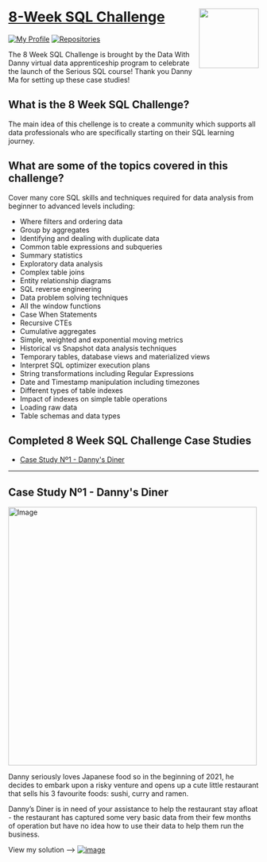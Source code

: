 # [8-Week SQL Challenge](https://8weeksqlchallenge.com) <img src="https://s3.amazonaws.com/thinkific-import/357412/n0nS0vA3RmOtzsH99jyf_Data_With_Danny_Round_Logo_png" align="right" width="120" />

[![My Profile](https://img.shields.io/badge/View-My_Profile-blue?logo=GitHub)](https://github.com/germangds)
[![Repositories](https://img.shields.io/badge/View-My_Repositories-red?logo=GitHub)](https://github.com/germangds?tab=repositories)

The 8 Week SQL Challenge is brought by the Data With Danny virtual data apprenticeship program to celebrate the launch of the Serious SQL course! Thank you Danny Ma for setting up these case studies!

## What is the 8 Week SQL Challenge?

The main idea of this chellenge is to create a community which supports all data professionals who are specifically starting on their SQL learning journey.

## What are some of the topics covered in this challenge?

Cover many core SQL skills and techniques required for data analysis from beginner to advanced levels including:

- Where filters and ordering data
- Group by aggregates
- Identifying and dealing with duplicate data
- Common table expressions and subqueries
- Summary statistics
- Exploratory data analysis
- Complex table joins
- Entity relationship diagrams
- SQL reverse engineering
- Data problem solving techniques
- All the window functions
- Case When Statements
- Recursive CTEs
- Cumulative aggregates
- Simple, weighted and exponential moving metrics
- Historical vs Snapshot data analysis techniques
- Temporary tables, database views and materialized views
- Interpret SQL optimizer execution plans
- String transformations including Regular Expressions
- Date and Timestamp manipulation including timezones
- Different types of table indexes
- Impact of indexes on simple table operations
- Loading raw data
- Table schemas and data types

## Completed 8 Week SQL Challenge Case Studies

- [Case Study Nº1 - Danny's Diner](#case-study-1-dannys-diner)

***

## Case Study Nº1 - Danny's Diner
<img src="https://user-images.githubusercontent.com/81607668/127727503-9d9e7a25-93cb-4f95-8bd0-20b87cb4b459.png" alt="Image" width="500" height="520">

Danny seriously loves Japanese food so in the beginning of 2021, he decides to embark upon a risky venture and opens up a cute little restaurant that sells his 3 favourite foods: sushi, curry and ramen.

Danny’s Diner is in need of your assistance to help the restaurant stay afloat - the restaurant has captured some very basic data from their few months of operation but have no idea how to use their data to help them run the business.

View my solution --> [![image](https://img.shields.io/badge/GitHub-100000?style=for-the-badge&logo=github&logoColor=white)](https://github.com/germangds/8_Week_SQL_Challenge_Danny_Ma/blob/main/Study%20N%C2%BA1%20-%20Danny's%20Diner/Danny's%20Diner%20ReadMe.md)
